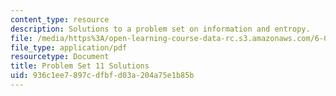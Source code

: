 ```yaml
---
content_type: resource
description: Solutions to a problem set on information and entropy.
file: /media/https%3A/open-learning-course-data-rc.s3.amazonaws.com/6-050j-information-and-entropy-spring-2008/936c1ee7897cdfbfd03a204a75e1b85b_MIT6_050JS08_ps_11_sol.pdf
file_type: application/pdf
resourcetype: Document
title: Problem Set 11 Solutions
uid: 936c1ee7-897c-dfbf-d03a-204a75e1b85b
---
```

